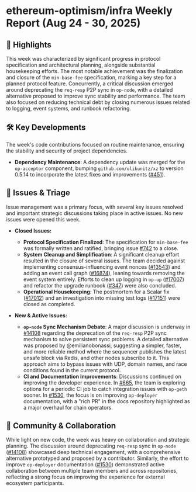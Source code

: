# ethereum-optimism/infra Weekly Report (Aug 24 - 30, 2025)

## 🚀 Highlights
This week was characterized by significant progress in protocol specification and architectural planning, alongside substantial housekeeping efforts. The most notable achievement was the finalization and closure of the `min-base-fee` specification, marking a key step for a planned protocol feature. Concurrently, a critical discussion emerged around deprecating the `req-resp` P2P sync in `op-node`, with a detailed alternative proposed to improve sync stability and performance. The team also focused on reducing technical debt by closing numerous issues related to logging, event systems, and runbook refactoring.

## 🛠️ Key Developments
The week's code contributions focused on routine maintenance, ensuring the stability and security of project dependencies.

*   **Dependency Maintenance**: A dependency update was merged for the `op-acceptor` component, bumping `github.com/ulikunitz/xz` to version 0.5.14 to incorporate the latest fixes and improvements ([#451](https://github.com/ethereum-optimism/infra/pull/451)).

## 🐛 Issues & Triage
Issue management was a primary focus, with several key issues resolved and important strategic discussions taking place in active issues. No new issues were opened this week.

*   **Closed Issues:**
    *   **Protocol Specification Finalized**: The specification for `min-base-fee` was formally written and ratified, bringing issue [#742](https://github.com/ethereum-optimism/infra/issues/742) to a close.
    *   **System Cleanup and Simplification**: A significant cleanup effort resulted in the closure of several issues. The team decided against implementing consensus-influencing event nonces ([#13543](https://github.com/ethereum-optimism/infra/issues/13543)) and adding an event call graph ([#16874](https://github.com/ethereum-optimism/infra/issues/16874)), leaning towards removing the event system entirely. Efforts to clean up logging in `op-up` ([#17007](https://github.com/ethereum-optimism/infra/issues/17007)) and refactor the upgrade runbook ([#347](https://github.com/ethereum-optimism/infra/issues/347)) were also concluded.
    *   **Operational Housekeeping**: The postmortem for a Scalar fix ([#17012](https://github.com/ethereum-optimism/infra/issues/17012)) and an investigation into missing test logs ([#17151](https://github.com/ethereum-optimism/infra/issues/17151)) were closed as completed.

*   **New & Active Issues:**
    *   **`op-node` Sync Mechanism Debate**: A major discussion is underway in [#14108](https://github.com/ethereum-optimism/infra/issues/14108) regarding the deprecation of the `req-resp` P2P sync mechanism to solve persistent sync problems. A detailed alternative was proposed by @emilianobonassi, suggesting a simpler, faster, and more reliable method where the sequencer publishes the latest unsafe block via Redis, and other nodes subscribe to it. This approach aims to bypass issues with UDP, domain names, and race conditions found in the current protocol.
    *   **CI and Documentation Improvements**: Discussions continued on improving the developer experience. In [#665](https://github.com/ethereum-optimism/infra/issues/665), the team is exploring options for a periodic CI job to catch integration issues with `op-geth` sooner. In [#1530](https://github.com/ethereum-optimism/infra/issues/1530), the focus is on improving `op-deployer` documentation, with a "rich PR" in the docs repository highlighted as a major overhaul for chain operators.

## 💬 Community & Collaboration
While light on new code, the week was heavy on collaboration and strategic planning. The discussion around deprecating `req-resp` sync in `op-node` ([#14108](https://github.com/ethereum-optimism/infra/issues/14108)) showcased deep technical engagement, with a comprehensive alternative prototyped and proposed by a contributor. Similarly, the effort to improve `op-deployer` documentation ([#1530](https://github.com/ethereum-optimism/infra/issues/1530)) demonstrated active collaboration between multiple team members and across repositories, reflecting a strong focus on improving the experience for external ecosystem participants.